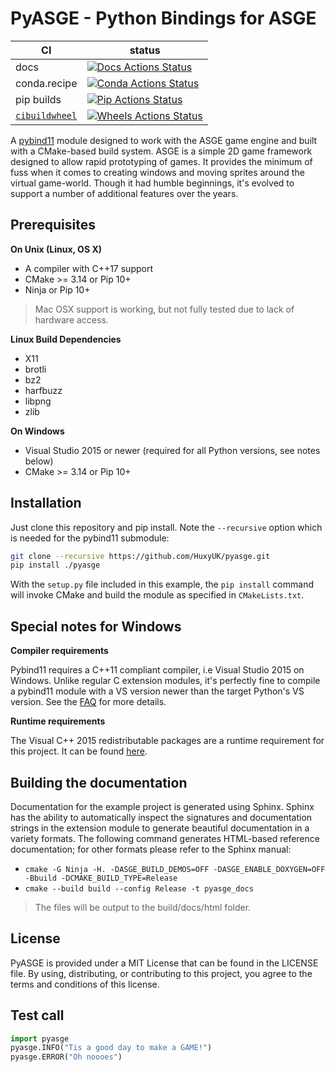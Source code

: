 # PyASGE - Python Bindings for ASGE

|      CI              | status                                                                 |
|----------------------|------------------------------------------------------------------------|
| docs                 | [![Docs Actions Status][actions-docs]][actions-docs-link]              |
| conda.recipe         | [![Conda Actions Status][actions-conda-badge]][actions-conda-link]     |
| pip builds           | [![Pip Actions Status][actions-pip-badge]][actions-pip-link]           |
| [`cibuildwheel`][]   | [![Wheels Actions Status][actions-wheels-badge]][actions-wheels-link]  |

[actions-docs]:            https://github.com/HuxyUK/pyasge/workflows/Sphinx/badge.svg
[actions-docs-link]:       https://github.com/HuxyUK/pyasge/actions?query=workflow%3ASphinx
[actions-badge]:           https://github.com/HuxyUK/pyasge/workflows/Tests/badge.svg
[actions-conda-link]:      https://github.com/HuxyUK/pyasge/actions?query=workflow%3AConda
[actions-conda-badge]:     https://github.com/HuxyUK/pyasge/workflows/Conda/badge.svg
[actions-pip-link]:        https://github.com/HuxyUK/pyasge/actions?query=workflow%3APip
[actions-pip-badge]:       https://github.com/HuxyUK/pyasge/workflows/Pip/badge.svg
[actions-wheels-link]:     https://github.com/HuxyUK/pyasge/actions?query=workflow%3AWheels
[actions-wheels-badge]:    https://github.com/HuxyUK/pyasge/workflows/Wheels/badge.svg

A [pybind11](https://github.com/pybind/pybind11) module designed to work with the
ASGE game engine and built with a CMake-based build system. ASGE is a simple 2D
game framework designed to allow rapid prototyping of games. It provides the minimum
of fuss when it comes to creating windows and moving sprites around the virtual
game-world. Though it had humble beginnings, it's evolved to support a number of
additional features over the years.

## Prerequisites

**On Unix (Linux, OS X)**

* A compiler with C++17 support
* CMake >= 3.14 or Pip 10+
* Ninja or Pip 10+

> Mac OSX support is working, but not fully tested due to lack of hardware access.

**Linux Build Dependencies**
* X11
* brotli
* bz2
* harfbuzz
* libpng
* zlib

**On Windows**

* Visual Studio 2015 or newer (required for all Python versions, see notes below)
* CMake >= 3.14 or Pip 10+


## Installation

Just clone this repository and pip install. Note the `--recursive` option which is
needed for the pybind11 submodule:

```bash
git clone --recursive https://github.com/HuxyUK/pyasge.git
pip install ./pyasge
```

With the `setup.py` file included in this example, the `pip install` command will
invoke CMake and build the module as specified in `CMakeLists.txt`.


## Special notes for Windows

**Compiler requirements**

Pybind11 requires a C++11 compliant compiler, i.e Visual Studio 2015 on Windows.
Unlike regular C extension modules, it's perfectly fine to compile a pybind11
module with a VS version newer than the target Python's VS version. See the
[FAQ] for more details.

**Runtime requirements**

The Visual C++ 2015 redistributable packages are a runtime requirement for this
project. It can be found [here][vs2015_runtime].


## Building the documentation

Documentation for the example project is generated using Sphinx. Sphinx has the
ability to automatically inspect the signatures and documentation strings in
the extension module to generate beautiful documentation in a variety formats.
The following command generates HTML-based reference documentation; for other
formats please refer to the Sphinx manual:

 - `cmake -G Ninja -H. -DASGE_BUILD_DEMOS=OFF -DASGE_ENABLE_DOXYGEN=OFF -Bbuild
   -DCMAKE_BUILD_TYPE=Release`
 - `cmake --build build --config Release -t pyasge_docs`

>The files will be output to the build/docs/html folder.



## License

PyASGE is provided under a MIT License that can be found in the LICENSE
file. By using, distributing, or contributing to this project, you agree to the
terms and conditions of this license.


## Test call

```python
import pyasge
pyasge.INFO("Tis a good day to make a GAME!")
pyasge.ERROR("Oh noooes")
```

[`cibuildwheel`]: https://cibuildwheel.readthedocs.io
[FAQ]: http://pybind11.rtfd.io/en/latest/faq.html#working-with-ancient-visual-studio-2009-builds-on-windows
[vs2015_runtime]: https://www.microsoft.com/en-us/download/details.aspx?id=48145
